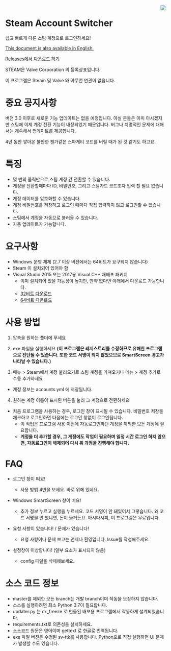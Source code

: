 <img align="right" src="https://user-images.githubusercontent.com/22590718/111099662-551e6080-8589-11eb-8927-e2cf055bcc06.PNG">

# Steam Account Switcher
쉽고 빠르게 다른 스팀 계정으로 로그인하세요!

[This document is also available in English.](https://github.com/sw2719/steam-account-switcher/blob/master/README.md)

[Releases에서 다운로드 하기](https://github.com/sw2719/steam-account-switcher/releases)

STEAM은 Valve Corporation 의 등록상표입니다.

이 프로그램은 Steam 및 Valve 와 아무런 연관이 없습니다.

# 중요 공지사항

버전 3.0 이후로 새로운 기능 업데이트는 없을 예정입니다.
아실 분들은 이미 아시겠지만 스팀에 이제 계정 전환 기능이 내장되었기 때문입니다.
버그나 치명적인 문제에 대해서는 계속해서 업데이트를 제공합니다.

4년 동안 쌓아온 불안한 젠가같은 스파게티 코드를 버릴 때가 된 것 같기도 하고요.

# 특징
* 몇 번의 클릭만으로 스팀 계정 간 전환할 수 있습니다.
* 계정을 전환할때마다 ID, 비밀번호, 그리고 스팀가드 코드조차 입력 할 필요 없습니다.
* 계정 데이터를 암호화할 수 있습니다.
* 계정 비밀번호를 저장하고 로그인 때마다 직접 입력하지 않고 로그인할 수 있습니다.
* 스팀에서 계정을 자동으로 불러올 수 있습니다.
* 자동 업데이트가 가능합니다.

# 요구사항
* Windows 운영 체제 (2.7 이상 버전에서는 64비트가 요구되지 않습니다)
* Steam 이 설치되어 있어야 함
* Visual Studio 2015 또는 2017용 Visual C++ 재배포 패키지
  - 이미 설치되어 있을 가능성이 높지만, 만약 없다면 아래에서 다운로드 가능합니다.
  - [32비트 다운로드](https://aka.ms/vs/16/release/vc_redist.x32.exe)
  - [64비트 다운로드](https://aka.ms/vs/16/release/vc_redist.x64.exe)

# 사용 방법
1. 압축을 원하는 폴더에 푸세요
2. exe 파일을 실행하세요
**(이 프로그램은 레지스트리를 수정하므로 유해한 프로그램으로 진단될 수 있습니다. 또한 코드 서명이 되지 않았으므로 SmartScreen 경고가 나타날 수 있습니다.)**

3. 메뉴 > Steam에서 계정 불러오기로 스팀 계정을 가져오거나 메뉴 > 계정 추가로 수동 추가하세요
* 계정 정보는 accounts.yml 에 저장됩니다.

4. 원하는 계정 이름이 표시된 버튼을 눌러 그 계정으로 전환하세요
* 처음 프로그램을 사용하는 경우, 로그인 창이 표시될 수 있습니다. 비밀번호 저장을 체크하고 로그인하면 다음에는 로그인 창없이 로그인됩니다.
  - 이 작업은 프로그램 사용 이전에 자동로그인하던 계정을 제외한 모든 계정에 필요합니다.
  - **계정을 더 추가할 경우, 그 계정에도 작업이 필요하며 일정 시간 로그인 하지 않으면, 자동로그인이 해제되어 다시 위 과정을 진행해야 합니다.**

# FAQ
* 로그인 창이 떠요!
  - 사용 방법 4번을 보세요. 바로 위에 있네요.

* Windows SmartScreen 창이 떠요!
  - 추가 정보 누르고 실행을 누르세요. 코드 서명이 안 돼있어서 그렇습니다. 왜 코드 서명을 안 했냐면, 돈이 들거든요. 아시다시피, 이 프로그램은 무료입니다.

* 요청 사항이 있습니다! / 문제가 있습니다!
  - 요청 사항이나 문제 보고는 언제나 환영입니다. Issue를 작성해주세요.

* 설정창이 이상합니다! (일부 요소가 표시되지 않음)
  - config 파일을 삭제해보세요.

# 소스 코드 정보
* master를 제외한 모든 branch는 개발 branch이며 작동을 보장하지 않습니다.
* 소스를 실행하려면 최소 Python 3.7이 필요합니다.
* updater.py 는 cx_freeze 로 번들된 배포용 프로그램에서 작동하게 설계되었습니다.
* requirements.txt로 의존성을 설치하세요.
* 소스코드 원문은 영어이며 gettext 로 한글로 번역됩니다.
* exe 파일 버전은 수정된 sv-ttk를 사용합니다. Python으로 직접 실행하면 UI 문제가 발생할 수도 있습니다.
